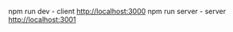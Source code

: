 npm run dev - client [http://localhost:3000](http://localhost:3000)
npm run server - server [http://localhost:3001](http://localhost:3001)



